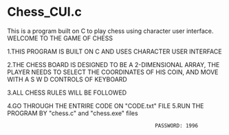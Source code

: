 # Chess_CUI.c
This is a program built on C to play chess using character user interface.
WELCOME TO THE GAME OF CHESS

1.THIS PROGRAM IS BUILT ON C AND USES CHARACTER USER INTERFACE

2.THE CHESS BOARD IS DESIGNED TO BE A 2-DIMENSIONAL ARRAY, THE PLAYER NEEDS TO SELECT THE COORDINATES OF HIS COIN, AND MOVE WITH A S W D 
  CONTROLS OF KEYBOARD

3.ALL CHESS RULES WILL BE FOLLOWED

4.GO THROUGH THE ENTRIRE CODE ON "CODE.txt" FILE
5.RUN THE PROGRAM BY "chess.c" and "chess.exe" files
                                                 
                                                    PASSWORD: 1996                 

